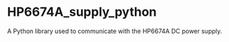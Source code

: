 HP6674A_supply_python
=====================

A Python library used to communicate with the HP6674A DC power supply.
